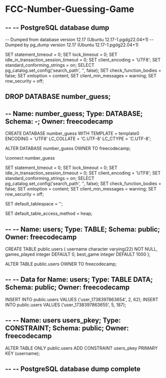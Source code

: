 # FCC-Number-Guessing-Game
--
-- PostgreSQL database dump
--

-- Dumped from database version 12.17 (Ubuntu 12.17-1.pgdg22.04+1)
-- Dumped by pg_dump version 12.17 (Ubuntu 12.17-1.pgdg22.04+1)

SET statement_timeout = 0;
SET lock_timeout = 0;
SET idle_in_transaction_session_timeout = 0;
SET client_encoding = 'UTF8';
SET standard_conforming_strings = on;
SELECT pg_catalog.set_config('search_path', '', false);
SET check_function_bodies = false;
SET xmloption = content;
SET client_min_messages = warning;
SET row_security = off;

DROP DATABASE number_guess;
--
-- Name: number_guess; Type: DATABASE; Schema: -; Owner: freecodecamp
--

CREATE DATABASE number_guess WITH TEMPLATE = template0 ENCODING = 'UTF8' LC_COLLATE = 'C.UTF-8' LC_CTYPE = 'C.UTF-8';


ALTER DATABASE number_guess OWNER TO freecodecamp;

\connect number_guess

SET statement_timeout = 0;
SET lock_timeout = 0;
SET idle_in_transaction_session_timeout = 0;
SET client_encoding = 'UTF8';
SET standard_conforming_strings = on;
SELECT pg_catalog.set_config('search_path', '', false);
SET check_function_bodies = false;
SET xmloption = content;
SET client_min_messages = warning;
SET row_security = off;

SET default_tablespace = '';

SET default_table_access_method = heap;

--
-- Name: users; Type: TABLE; Schema: public; Owner: freecodecamp
--

CREATE TABLE public.users (
    username character varying(22) NOT NULL,
    games_played integer DEFAULT 0,
    best_game integer DEFAULT 1000
);


ALTER TABLE public.users OWNER TO freecodecamp;

--
-- Data for Name: users; Type: TABLE DATA; Schema: public; Owner: freecodecamp
--

INSERT INTO public.users VALUES ('user_1738397863654', 2, 62);
INSERT INTO public.users VALUES ('user_1738397863655', 5, 187);


--
-- Name: users users_pkey; Type: CONSTRAINT; Schema: public; Owner: freecodecamp
--

ALTER TABLE ONLY public.users
    ADD CONSTRAINT users_pkey PRIMARY KEY (username);


--
-- PostgreSQL database dump complete
--

